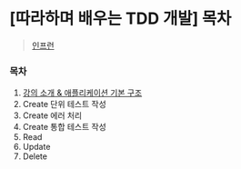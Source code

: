 # [따라하며 배우는 TDD 개발] 목차

> [인프런](https://inf.run/Jo1k)



### 목차

1. [강의 소개 & 애플리케이션 기본 구조](./%EC%A0%95%EB%A6%AC/%255B%EB%94%B0%EB%9D%BC%ED%95%98%EB%A9%B0%2520%EB%B0%B0%EC%9A%B0%EB%8A%94%2520TDD%2520%EA%B0%9C%EB%B0%9C%255D%25201.%2520%EA%B0%95%EC%9D%98%2520%EC%86%8C%EA%B0%9C.md)
2. Create 단위 테스트 작성
3. Create 에러 처리
4. Create 통합 테스트 작성
5. Read
6. Update
7. Delete

